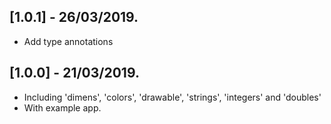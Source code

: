 ## [1.0.1] - 26/03/2019.

* Add type annotations

## [1.0.0] - 21/03/2019.

* Including 'dimens', 'colors', 'drawable', 'strings', 'integers' and 'doubles'
* With example app.
